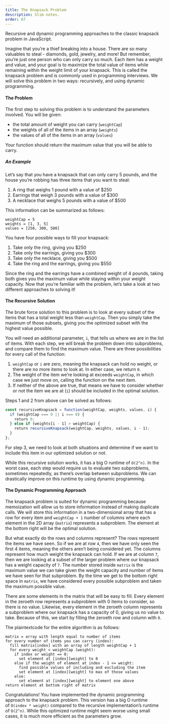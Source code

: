 ```yaml
---
title: The Knapsack Problem
description: Slim notes.
order: 67
---
```


Recursive and dynamic programming approaches to the classic knapsack problem in JavaScript.

Imagine that you’re a thief breaking into a house. There are so many valuables to steal - diamonds, gold, jewelry, and more! But remember, you’re just one person who can only carry so much. Each item has a weight and value, and your goal is to maximize the total value of items while remaining within the weight limit of your knapsack. This is called the knapsack problem and is commonly used in programming interviews. We will solve this problem in two ways: recursively, and using dynamic programming.

#### The Problem

The first step to solving this problem is to understand the parameters involved. You will be given:

- the total amount of weight you can carry (`weightCap`)
- the weights of all of the items in an array (`weights`)
- the values of all of the items in an array (`values`)

Your function should return the maximum value that you will be able to carry.

##### An Example

Let’s say that you have a knapsack that can only carry 5 pounds, and the house you’re robbing has three items that you want to steal:

1. A ring that weighs 1 pound with a value of $250
2. Earrings that weigh 3 pounds with a value of $300
3. A necklace that weighs 5 pounds with a value of $500

This information can be summarized as follows:

```plaintext
weightCap = 5 
weights = [1, 3, 5]
values = [250, 300, 500]
```

You have four possible ways to fill your knapsack:

1. Take only the ring, giving you $250
2. Take only the earrings, giving you $300
3. Take only the necklace, giving you $500
4. Take the ring and the earrings, giving you $550

Since the ring and the earrings have a combined weight of 4 pounds, taking both gives you the maximum value while staying within your weight capacity. Now that you’re familiar with the problem, let’s take a look at two different approaches to solving it!

#### The Recursive Solution

The brute force solution to this problem is to look at every subset of the items that has a total weight less than `weightCap`. Then you simply take the maximum of those subsets, giving you the optimized subset with the highest value possible.

You will need an additional parameter, `i`, that tells us where we are in the list of items. With each step, we will break the problem down into subproblems, and compare them to find the maximum value. There are three possibilities for every call of the function:

1. `weightCap` or `i` are zero, meaning the knapsack can hold no weight, or there are no more items to look at. In either case, we return `0`.
2. The weight of the item we’re looking at exceeds `weightCap`, in which case we just move on, calling the function on the next item.
3. If neither of the above are true, that means we have to consider whether or not the item we are at (`i`) should be included in the optimal solution.

Steps 1 and 2 from above can be solved as follows:

```js
const recursiveKnapsack = function(weightCap, weights, values, i) {  
  if (weightCap === 0 || i === 0) {  
    return 0;  
  } else if (weights[i - 1] > weightCap) {  
    return recursiveKnapsack(weightCap, weights, values, i - 1);  
  }  
};
```

For step 3, we need to look at both situations and determine if we want to include this item in our optimized solution or not.



While this recursive solution works, it has a big O runtime of `O(2^n)`. In the worst case, each step would require us to evaluate two subproblems, sometimes repeatedly, as there’s overlap between subproblems. We can drastically improve on this runtime by using dynamic programming.

#### The Dynamic Programming Approach

The knapsack problem is suited for dynamic programming because memoization will allow us to store information instead of making duplicate calls. We will store this information in a two-dimensional array that has a row for every item and `weightCap + 1` number of columns where each element in the 2D array (`matrix`) represents a subproblem. The element at the bottom right will be the optimal solution.

But what exactly do the rows and columns represent? The rows represent the items we have seen. So if we are at row `4`, then we have only seen the first 4 items, meaning the others aren’t being considered yet. The columns represent how much weight the knapsack can hold. If we are at column `7`, then we are looking at a subset of the larger problem where our knapsack has a weight capacity of `7`. The number stored inside `matrix` is the maximum value we can take given the weight capacity and number of items we have seen for that subproblem. By the time we get to the bottom right space in `matrix`, we have considered every possible subproblem and taken the maximum possible value.

There are some elements in the matrix that will be easy to fill. Every element in the zeroeth row represents a subproblem with 0 items to consider, so there is no value. Likewise, every element in the zeroeth column represents a subproblem where our knapsack has a capacity of 0, giving us no value to take. Because of this, we start by filling the zeroeth row and column with `0`.

The plaintextcode for the entire algorithm is as follows:

```plaintext
matrix = array with length equal to number of items
for every number of items you can carry (index):
  fill matrix[index] with an array of length weightCap + 1
  for every weight < weightCap (weight):
    if index or weight == 0:
      set element at [index][weight] to 0  
    else if the weight of element at index - 1 <= weight:
      find possible values of including and excluding the item
      set element at [index][weight] to max of those values
    else:
      set element at [index][weight] to element one above
return element at bottom right of matrix
```


Congratulations! You have implemented the dynamic programming approach to the knapsack problem. This version has a big O runtime of `O(index * weight)` compared to the recursive implementation’s runtime of `O(2^n)`. While this optimized runtime might seem worse using small cases, it is much more efficient as the parameters grow.


